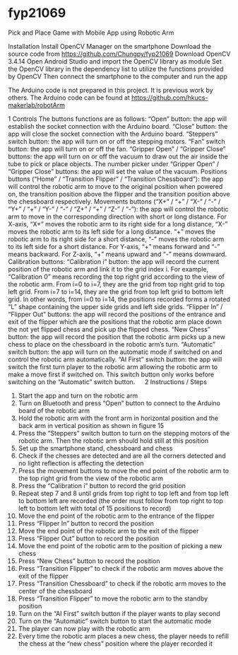 # fyp21069
Pick and Place Game with Mobile App using Robotic Arm


Installation
Install OpenCV Manager on the smartphone
Download the source code from https://github.com/Chungpy/fyp21069
Download OpenCV 3.4.14
Open Android Studio and import the OpenCV library as module
Set the OpenCV library in the dependency list to utilize the functions provided by OpenCV
Then connect the smartphone to the computer and run the app

The Arduino code is not prepared in this project. It is previous work by others. The Arduino code can be found at https://github.com/hkucs-makerlab/robotArm  


1	Controls
The buttons functions are as follows:
“Open” button: the app will establish the socket connection with the Arduino board.
“Close” button: the app will close the socket connection with the Arduino board.
“Steppers” switch button: the app will turn on or off the stepping motors.
“Fan” switch button: the app will turn on or off the fan.
“Gripper Open” / “Gripper Close” buttons: the app will turn on or off the vacuum to draw out the air inside the tube to pick or place objects.
The number picker under “Gripper Open” / “Gripper Close” buttons: the app will set the value of the vacuum.
Positions buttons (“Home” / “Transition Flipper” / “Transition Chessboard”): the app will control the robotic arm to move to the original position when powered on, the transition position above the flipper and the transition position above the chessboard respectively.
Movements buttons (“X+” / “+” / “X-” / “-” / “Y+” / “+” / “Y-” / “-” / “Z+” / “+” / “Z-” / “-”): the app will control the robotic arm to move in the corresponding direction with short or long distance. For X-axis, “X+” moves the robotic arm to its right side for a long distance, “X-” moves the robotic arm to its left side for a long distance. “+” moves the robotic arm to its right side for a short distance, “-” moves the robotic arm to its left side for a short distance. For Y-axis, “+” means forward and “-” means backward. For Z-axis, “+” means upward and “-” means downward.
Calibration buttons:
“Calibration i” button: the app will record the current position of the robotic arm and link it to the grid index i. For example, “Calibration 0” means recording the top right grid according to the view of the robotic arm. From i=0 to i=7, they are the grid from top right grid to top left grid. From i=7 to i=14, they are the grid from top left grid to bottom left grid. In other words, from i=0 to i=14, the positions recorded forms a rotated “L” shape containing the upper side grids and left side grids.
“Flipper In” / “Flipper Out” buttons: the app will record the positions of the entrance and exit of the flipper which are the positions that the robotic arm place down the not yet flipped chess and pick up the flipped chess.
“New Chess” button: the app will record the position that the robotic arm picks up a new chess to place on the chessboard in the robotic arm’s turn.
“Automatic” switch button: the app will turn on the automatic mode if switched on and control the robotic arm automatically.
“AI First” switch button: the app will switch the first turn player to the robotic arm allowing the robotic arm to make a move first if switched on. This switch button only works before switching on the “Automatic” switch button.
 
2	Instructions / Steps
1.	Start the app and turn on the robotic arm
2.	Turn on Bluetooth and press “Open” button to connect to the Arduino board of the robotic arm
3.	Hold the robotic arm with the front arm in horizontal position and the back arm in vertical position as shown in figure 15
4.	Press the “Steppers” switch button to turn on the stepping motors of the robotic arm. Then the robotic arm should hold still at this position
5.	Set up the smartphone stand, chessboard and chess
6.	Check if the chesses are detected and are all the corners detected and no light reflection is affecting the detection
7.	Press the movement buttons to move the end point of the robotic arm to the top right grid from the view of the robotic arm
8.	Press the “Calibration i” button to record the grid position
9.	Repeat step 7 and 8 until grids from top right to top left and from top left to bottom left are recorded (the order must follow from top right to top left to bottom left with total of 15 positions to record)
10.	Move the end point of the robotic arm to the entrance of the flipper
11.	Press “Flipper In” button to record the position
12.	Move the end point of the robotic arm to the exit of the flipper
13.	Press “Flipper Out” button to record the position
14.	Move the end point of the robotic arm to the position of picking a new chess
15.	Press “New Chess” button to record the position
16.	Press “Transition Flipper” to check if the robotic arm moves above the exit of the flipper
17.	Press “Transition Chessboard” to check if the robotic arm moves to the center of the chessboard
18. Press “Transition Flipper” to move the robotic arm to the standby position
19.	Turn on the “AI First” switch button if the player wants to play second
20.	Turn on the “Automatic” switch button to start the automatic mode
21.	The player can now play with the robotic arm
22.	Every time the robotic arm places a new chess, the player needs to refill the chess at the “new chess” position where the player recorded it
